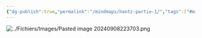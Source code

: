 ```yaml
---
{"dg-publish":true,"permalink":"/mindmaps/hantz-partie-1/","tags":["#mindmaps","cours","matière"],"noteIcon":""}
---
```



![../Fichiers/Images/Pasted image 20240908223703.png](/img/user/Fichiers/Images/Pasted%20image%2020240908223703.png)